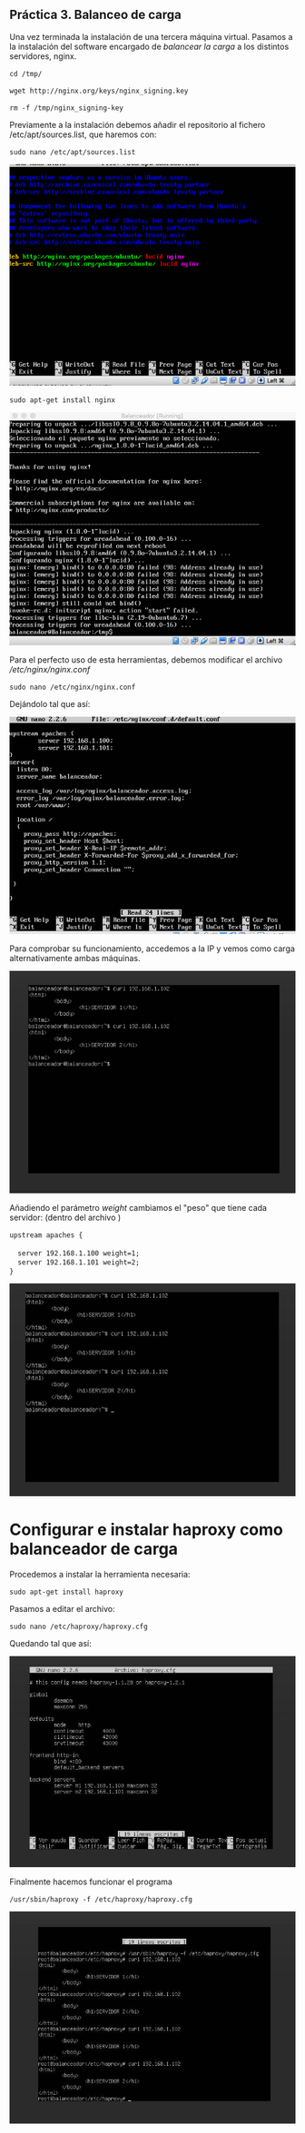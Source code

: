 ## Práctica 3. Balanceo de carga

Una vez terminada la instalación de una tercera máquina virtual. Pasamos a la instalación del software encargado de *balancear la carga* a los distintos servidores, nginx.

```
cd /tmp/
```
```
wget http://nginx.org/keys/nginx_signing.key
```
```
rm -f /tmp/nginx_signing-key

```
Previamente a la instalación debemos añadir el repositorio al fichero /etc/apt/sources.list, que haremos con:

```
sudo nano /etc/apt/sources.list
```
![Añadiendo repositorios al final del archivo](https://github.com/Manucall/SWAP15-16/blob/master/practica3/3.png)

```
sudo apt-get install nginx
```
![instalación de nginx](https://github.com/Manucall/SWAP15-16/blob/master/practica3/6.png)

Para el perfecto uso de esta herramientas, debemos modificar el archivo */etc/nginx/nginx.conf*

```
sudo nano /etc/nginx/nginx.conf
```
Dejándolo tal que así:

![Modificar archivo](https://github.com/Manucall/SWAP15-16/blob/master/practica3/nueva.jpg)

Para comprobar su funcionamiento, accedemos a la IP y vemos como carga alternativamente ambas máquinas.

![](https://github.com/Manucall/SWAP15-16/blob/master/practica3/balaceador.png)

Añadiendo el parámetro *weight* cambiamos el "peso" que tiene cada servidor:
(dentro del archivo )

```
upstream apaches {

  server 192.168.1.100 weight=1;
  server 192.168.1.101 weight=2;
}
```
![balanceador con peso](https://github.com/Manucall/SWAP15-16/blob/master/practica3/9.jpg)


# Configurar e instalar haproxy como balanceador de carga

Procedemos a instalar la herramienta necesaria:

```
sudo apt-get install haproxy
```

Pasamos a editar el archivo:

```
sudo nano /etc/haproxy/haproxy.cfg
```
Quedando tal que así:

![Archivo modificado](https://github.com/Manucall/SWAP15-16/blob/master/practica3/7.jpg)

Finalmente hacemos funcionar el programa

```
/usr/sbin/haproxy -f /etc/haproxy/haproxy.cfg
```
![Programa funcionando](https://github.com/Manucall/SWAP15-16/blob/master/practica3/8.jpg)
